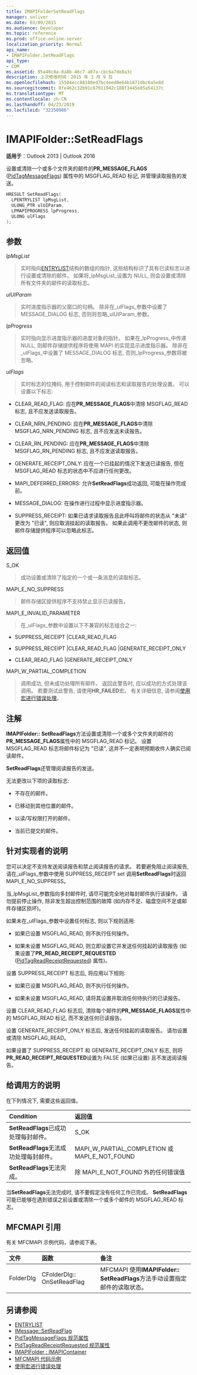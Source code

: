 ```yaml
---
title: IMAPIFolderSetReadFlags
manager: soliver
ms.date: 03/09/2015
ms.audience: Developer
ms.topic: reference
ms.prod: office-online-server
localization_priority: Normal
api_name:
- IMAPIFolder.SetReadFlags
api_type:
- COM
ms.assetid: 95a40c8a-0a8b-46c7-a07a-cbc6a7de8a3c
description: 上次修改时间：2015 年 3 月 9 日
ms.openlocfilehash: 15504ecc88188ed7bc4eed0e64b1871dbc6a5e8d
ms.sourcegitcommit: 8fe462c32b91c87911942c188f3445e85a54137c
ms.translationtype: MT
ms.contentlocale: zh-CN
ms.lasthandoff: 04/23/2019
ms.locfileid: "32350986"
---
```

# <a name="imapifoldersetreadflags"></a>IMAPIFolder::SetReadFlags

**适用于**：Outlook 2013 | Outlook 2016 
  
设置或清除一个或多个文件夹的邮件的**PR_MESSAGE_FLAGS** ([PidTagMessageFlags](pidtagmessageflags-canonical-property.md)) 属性中的 MSGFLAG_READ 标记, 并管理读取报告的发送。 
  
```cpp
HRESULT SetReadFlags(
  LPENTRYLIST lpMsgList,
  ULONG_PTR ulUIParam,
  LPMAPIPROGRESS lpProgress,
  ULONG ulFlags
);
```

## <a name="parameters"></a>参数

_lpMsgList_
  
> 实时指向[ENTRYLIST](entrylist.md)结构的数组的指针, 这些结构标识了具有已读标志以进行设置或清除的邮件。 如果将_lpMsgList_设置为 NULL, 则会设置或清除所有文件夹的邮件的读取标志。 
    
_ulUIParam_
  
> 实时进度指示器的父窗口的句柄。 除非在_ulFlags_参数中设置了 MESSAGE_DIALOG 标志, 否则将忽略_ulUIParam_参数。 
    
_lpProgress_
  
> 实时指向显示进度指示器的进度对象的指针。 如果在_lpProgress_中传递 NULL, 则邮件存储提供程序将使用 MAPI 的实现显示进度指示器。 除非在_ulFlags_中设置了 MESSAGE_DIALOG 标志, 否则_lpProgress_参数将被忽略。
    
_ulFlags_
  
> 实时标志的位掩码, 用于控制邮件的阅读标志和读取报告的处理设置。 可以设置以下标志:
    
  - CLEAR_READ_FLAG: 应在**PR_MESSAGE_FLAGS**中清除 MSGFLAG_READ 标志, 且不应发送读取报告。 
        
  - CLEAR_NRN_PENDING: 应在**PR_MESSAGE_FLAGS**中清除 MSGFLAG_NRN_PENDING 标志, 且不应发送未读报告。 
        
  - CLEAR_RN_PENDING: 应在**PR_MESSAGE_FLAGS**中清除 MSGFLAG_RN_PENDING 标志, 且不应发送读取报告。 
        
  - GENERATE_RECEIPT_ONLY: 应在一个已挂起的情况下发送已读报告, 但在 MSGFLAG_READ 标志的状态中不应进行任何更改。
        
  - MAPI_DEFERRED_ERRORS: 允许**SetReadFlags**成功返回, 可能在操作完成前。 
        
  - MESSAGE_DIALOG: 在操作进行过程中显示进度指示器。
    
  - SUPPRESS_RECEIPT: 如果已请求读取报告且此呼叫将邮件的状态从 "未读" 更改为 "已读", 则应取消挂起的读取报告。 如果此调用不更改邮件的状态, 则邮件存储提供程序可以忽略此标志。
    
## <a name="return-values"></a>返回值

S_OK 
  
> 成功设置或清除了指定的一个或一条消息的读取标志。
    
MAPI_E_NO_SUPPRESS 
  
> 邮件存储区提供程序不支持禁止显示已读报告。
    
MAPI_E_INVALID_PARAMETER 
  
> 在_ulFlags_参数中设置以下不兼容的标志组合之一: 
    
   - SUPPRESS_RECEIPT |CLEAR_READ_FLAG 
    
   - SUPPRESS_RECEIPT |CLEAR_READ_FLAG |GENERATE_RECEIPT_ONLY
    
   - CLEAR_READ_FLAG |GENERATE_RECEIPT_ONLY
    
MAPI_W_PARTIAL_COMPLETION 
  
> 调用成功, 但未成功处理所有邮件。 返回此警告时, 应以成功的方式处理该调用。 若要测试此警告, 请使用**HR_FAILED**宏。 有关详细信息, 请参阅[使用宏进行错误处理](using-macros-for-error-handling.md)。
    
## <a name="remarks"></a>注解

**IMAPIFolder:: SetReadFlags**方法设置或清除一个或多个文件夹的邮件的**PR_MESSAGE_FLAGS**属性中的 MSGFLAG_READ 标记。 设置 MSGFLAG_READ 标志将邮件标记为 "已读", 这并不一定表明预期收件人确实已阅读邮件。 
  
**SetReadFlags**还管理阅读报告的发送。 
  
无法更改以下项的读取标志:
  
- 不存在的邮件。
    
- 已移动到其他位置的邮件。
    
- 以读/写权限打开的邮件。
    
- 当前已提交的邮件。
    
## <a name="notes-to-implementers"></a>针对实现者的说明

您可以决定不支持发送阅读报告和禁止阅读报告的请求。 若要避免阻止阅读报告, 请在_ulFlags_参数中使用 SUPPRESS_RECEIPT set 调用**SetReadFlags**时返回 MAPI_E_NO_SUPPRESS。 
  
当_lpMsgList_参数指向多封邮件时, 请尽可能完全地对每封邮件执行该操作。 请勿提前停止操作, 除非发生超出控制范围的故障 (如内存不足、磁盘空间不足或邮件存储区损坏)。 
  
如果未在_ulFlags_参数中设置任何标志, 则以下规则适用: 
  
- 如果已设置 MSGFLAG_READ, 则不执行任何操作。
    
- 如果未设置 MSGFLAG_READ, 则立即设置它并发送任何挂起的读取报告 (如果设置了**PR_READ_RECEIPT_REQUESTED** ([PidTagReadReceiptRequested](pidtagreadreceiptrequested-canonical-property.md)) 属性)。
    
设置 SUPPRESS_RECEIPT 标志后, 将应用以下规则:
  
- 如果已设置 MSGFLAG_READ, 则不执行任何操作。 
    
- 如果未设置 MSGFLAG_READ, 请将其设置并取消任何待执行的已读报告。
    
设置 CLEAR_READ_FLAG 标志后, 清除每个邮件的**PR_MESSAGE_FLAGS**属性中的 MSGFLAG_READ 标记, 而不发送任何已读报告。 
  
设置 GENERATE_RECEIPT_ONLY 标志后, 发送任何挂起的读取报告。 请勿设置或清除 MSGFLAG_READ。
  
如果设置了 SUPPRESS_RECEIPT 和 GENERATE_RECEIPT_ONLY 标志, 则将**PR_READ_RECEIPT_REQUESTED**设置为 FALSE (如果已设置) 且不发送阅读报告。 
  
## <a name="notes-to-callers"></a>给调用方的说明

在下列情况下, 需要这些返回值。
  
|**Condition**|**返回值**|
|:-----|:-----|
|**SetReadFlags**已成功处理每封邮件。  <br/> |S_OK  <br/> |
|**SetReadFlags**无法成功处理每封邮件。  <br/> |MAPI_W_PARTIAL_COMPLETION 或 MAPI_E_NOT_FOUND  <br/> |
|**SetReadFlags**无法完成。  <br/> |除 MAPI_E_NOT_FOUND 外的任何错误值  <br/> |
   
当**SetReadFlags**无法完成时, 请不要假定没有任何工作已完成。 **SetReadFlags**可能已能够在遇到错误之前设置或清除一个或多个邮件的 MSGFLAG_READ 标志。 
  
## <a name="mfcmapi-reference"></a>MFCMAPI 引用

有关 MFCMAPI 示例代码，请参阅下表。
  
|**文件**|**函数**|**备注**|
|:-----|:-----|:-----|
|FolderDlg  <br/> |CFolderDlg:: OnSetReadFlag  <br/> |MFCMAPI 使用**IMAPIFolder:: SetReadFlags**方法手动设置指定邮件的读取状态。  <br/> |
   
## <a name="see-also"></a>另请参阅

- [ENTRYLIST](entrylist.md) 
- [IMessage::SetReadFlag](imessage-setreadflag.md)  
- [PidTagMessageFlags 规范属性](pidtagmessageflags-canonical-property.md)  
- [PidTagReadReceiptRequested 规范属性](pidtagreadreceiptrequested-canonical-property.md)  
- [IMAPIFolder : IMAPIContainer](imapifolderimapicontainer.md)
- [MFCMAPI 代码示例](mfcmapi-as-a-code-sample.md)  
- [使用宏进行错误处理](using-macros-for-error-handling.md)

